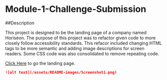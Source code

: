 # Module-1-Challenge-Submission

##Description

This project is designed to be the landing page of a company named Horiseon. The purpose of this project was to refactor given code to more closely follow accessibility standards. This refacor included changing HTML tags to be more semantic and adding image descriptions for screen readers. Some CSS code was also consolidated to remove repeating code.

[Click Here](https://lrodenyoder.github.io/Module-1-Challenge-Submission/) to go the landing page.

```md
![alt text](/assets/README-images/Screenshot1.png)
```
